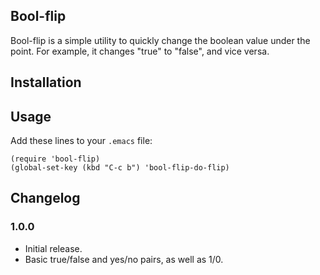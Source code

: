 ## Bool-flip

Bool-flip is a simple utility to quickly change the boolean value under the
point. For example, it changes "true" to "false", and vice versa.

## Installation

## Usage

Add these lines to your `.emacs` file:

```
(require 'bool-flip)
(global-set-key (kbd "C-c b") 'bool-flip-do-flip)
```

## Changelog

### 1.0.0
  * Initial release.
  * Basic true/false and yes/no pairs, as well as 1/0.
